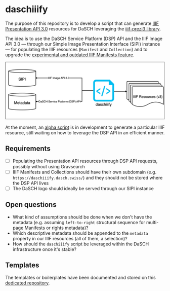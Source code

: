 # daschiiify
The purpose of this repository is to develop a script that can generate [IIIF Presentation API 3.0](https://iiif.io/api/presentation/3.0/) resources for DaSCH leveraging the [iiif-prezi3 library](https://iiif-prezi.github.io/iiif-prezi3/). 

The idea is to use the DaSCH Service Platform (DSP) API and the IIIF Image API 3.0 — through our Simple Image Presentation Interface (SIPI) instance — for populating the IIIF resources (`Manifest` and `Collection`) and to upgrade the [experimental and outdated IIIF Manifests feature](https://docs.dasch.swiss/2023.02.02/DSP-API/03-endpoints/api-v2/reading-and-searching-resources/#iiif-manifests).

![High-level overview](overview.png)

At the moment, an [alpha script](/test/daschiiify-alpha.py) is in development to generate a particular IIIF resource, still waiting on how to leverage the DSP API in an efficient manner. 

## Requirements
- [ ] Populating the Presentation API resources through DSP API requests, possibly without using Gravsearch
- [ ] IIIF Manifests and Collections should have their own subdomain (e.g. `https://daschiiify.dasch.swiss/`) and they should not be stored where the DSP API lives
- [ ] The DaSCH logo should ideally be served through our SIPI instance

## Open questions
- What kind of assumptions should be done when we don't have the metadata (e.g. assuming `left-to-right` structural sequence for multi-page Manifests or rights metadata)?
- Which descriptive metadata should be appended to the `metadata` property in our IIIF resources (all of them, a selection)?
- How should the `daschiiify` script be leveraged within the DaSCH infrastructure once it's stable?

## Templates
The templates or boilerplates have been documented and stored on this [dedicated repository](https://github.com/dasch-swiss/iiif-templates). 